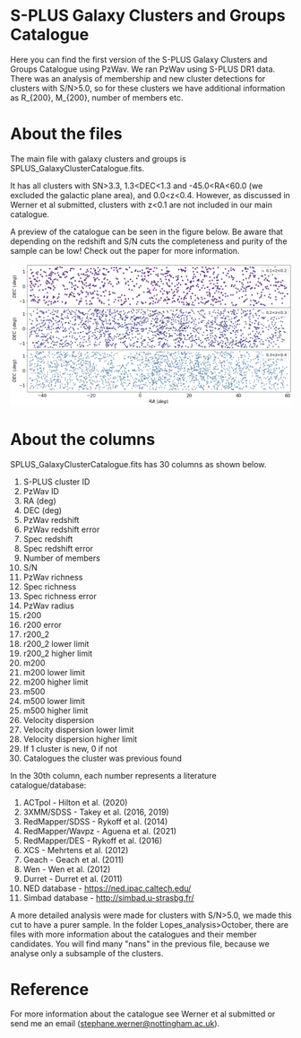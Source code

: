 # S-PLUS Galaxy Clusters and Groups Catalogue
Here you can find the first version of the S-PLUS Galaxy Clusters and Groups Catalogue using PzWav. We ran PzWav using S-PLUS DR1 data.
There was an analysis of membership and new cluster detections for clusters with S/N>5.0, so for these clusters we have additional information as R_{200}, M_{200}, number of members etc.

# About the files

The main file with galaxy clusters and groups is SPLUS_GalaxyClusterCatalogue.fits. 

It has all clusters with SN>3.3, 1.3<DEC<1.3 and -45.0<RA<60.0 (we excluded the galactic plane area), and 0.0<z<0.4. However, as discussed in Werner et al submitted, clusters with z<0.1 are not included in our main catalogue.

A preview of the catalogue can be seen in the figure below. Be aware that depending on the redshift and S/N cuts the completeness and purity of the sample can be low! Check out the paper for more information. 

![](https://github.com/stephanewerner/SPLUS_GalaxyClusterCatalogue/blob/main/SPLUS_DR1_catalogue.png) 

# About the columns

SPLUS_GalaxyClusterCatalogue.fits has 30 columns as shown below. 

1. S-PLUS cluster ID
2. PzWav ID
3. RA (deg)
4. DEC (deg)
5. PzWav redshift
6. PzWav redshift error
7. Spec redshift 
8. Spec redshift error
9. Number of members
10. S/N
11. PzWav richness
12. Spec richness
13. Spec richness error
14. PzWav radius
15. r200 
16. r200 error
17. r200_2
18. r200_2 lower limit
19. r200_2 higher limit
20. m200 
21. m200 lower limit
22. m200 higher limit
23. m500
24. m500 lower limit
25. m500 higher limit
26. Velocity dispersion
27. Velocity dispersion lower limit
28. Velocity dispersion higher limit
29. If 1 cluster is new, 0 if not
30. Catalogues the cluster was previous found

In the 30th column, each number represents a literature catalogue/database:

1. ACTpol - Hilton et al. (2020)
2. 3XMM/SDSS - Takey et al. (2016, 2019)
3. RedMapper/SDSS - Rykoff et al. (2014)
4. RedMapper/Wavpz - Aguena et al. (2021)
5. RedMapper/DES -  Rykoff et al. (2016)
6. XCS - Mehrtens et al. (2012)
7. Geach - Geach et al. (2011)
8. Wen - Wen et al. (2012)
9. Durret - Durret et al. (2011)
10. NED database - https://ned.ipac.caltech.edu/
11. Simbad database - http://simbad.u-strasbg.fr/

A more detailed analysis were made for clusters with S/N>5.0, we made this cut to have a purer sample. In the folder Lopes_analysis>October, there are files with more information about the catalogues and their member candidates. You will find many "nans" in the previous file, because we analyse only a subsample of the clusters.

# Reference

For more information about the catalogue see Werner et al submitted or send me an email (stephane.werner@nottingham.ac.uk). 
